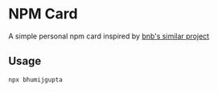 # NPM Card

A simple personal npm card inspired by [bnb's similar project](https://github.com/bnb/bitandbang)

## Usage

```shell
npx bhumijgupta
```
